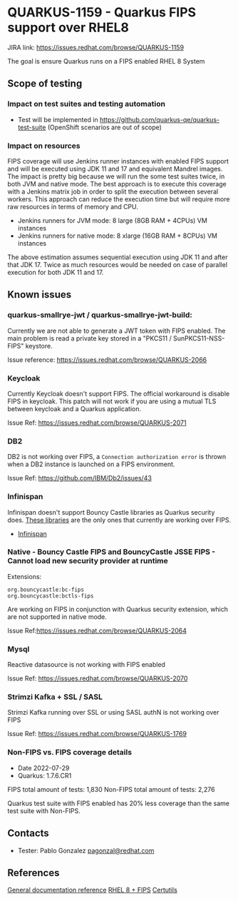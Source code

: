# QUARKUS-1159 - Quarkus FIPS support over RHEL8

JIRA link: https://issues.redhat.com/browse/QUARKUS-1159

The goal is ensure Quarkus runs on a FIPS enabled RHEL 8 System

## Scope of testing

### Impact on test suites and testing automation
- Test will be implemented in https://github.com/quarkus-qe/quarkus-test-suite (OpenShift scenarios are out of scope) 
  
### Impact on resources

FIPS coverage will use Jenkins runner instances with enabled FIPS support and will be executed using JDK 11 and 17 and equivalent Mandrel images. The impact is pretty big because we will run the some test suites twice, in both JVM and native mode. 
The best approach is to execute this coverage with a Jenkins matrix job in order to split the execution between several workers. This approach can reduce the execution time but will require more raw resources in terms of memory and CPU. 

- Jenkins runners for JVM mode: 8 large (8GB RAM + 4CPUs) VM instances
- Jenkins runners for native mode: 8 xlarge (16GB RAM + 8CPUs) VM instances

The above estimation assumes sequential execution using JDK 11 and after that JDK 17. Twice as much resources would be needed on case of parallel execution for both JDK 11 and 17.

## Known issues
### quarkus-smallrye-jwt / quarkus-smallrye-jwt-build:

Currently we are not able to generate a JWT token with FIPS enabled. The main problem is read a private key stored in a "PKCS11 / SunPKCS11-NSS-FIPS" keystore.  

Issue reference: https://issues.redhat.com/browse/QUARKUS-2066

### Keycloak

Currently Keycloak doesn't support FIPS. The official workaround is disable FIPS in keycloak. This patch will not work if you are using a mutual TLS between keycloak and a Quarkus application.  

Issue Ref: https://issues.redhat.com/browse/QUARKUS-2071

### DB2

DB2 is not working over FIPS, a `Connection authorization error` is thrown when a DB2 instance is launched on a FIPS environment. 

Issue Ref: https://github.com/IBM/Db2/issues/43

### Infinispan

Infinispan doesn't support Bouncy Castle libraries as Quarkus security does. [These libraries](https://quarkus.io/guides/security-customization#bouncy-castle-jsse-fips) are the only ones that currently are working over FIPS.  

- [Infinispan](https://github.com/quarkusio/quarkus/issues/25136)

### Native - Bouncy Castle FIPS and BouncyCastle JSSE FIPS - Cannot load new security provider at runtime

Extensions:

    org.bouncycastle:bc-fips
    org.bouncycastle:bctls-fips

Are working on FIPS in conjunction with Quarkus security extension, which are not supported in native mode.

Issue Ref:https://issues.redhat.com/browse/QUARKUS-2064

### Mysql

Reactive datasource is not working with FIPS enabled

Issue Ref: https://issues.redhat.com/browse/QUARKUS-2070

### Strimzi Kafka + SSL / SASL

Strimzi Kafka running over SSL or using SASL authN is not working over FIPS

Issue Ref: https://issues.redhat.com/browse/QUARKUS-1769

### Non-FIPS vs. FIPS coverage details

- Date 2022-07-29
- Quarkus: 1.7.6.CR1

FIPS total amount of tests:     1,830
Non-FIPS total amount of tests: 2,276

Quarkus test suite with FIPS enabled has 20% less coverage than the same test suite with Non-FIPS. 

## Contacts

* Tester: Pablo Gonzalez <pagonzal@redhat.com>

## References
  [General documentation reference](https://www.nist.gov/standardsgov/compliance-faqs-federal-information-processing-standards-fips)
  [RHEL 8 + FIPS](https://access.redhat.com/documentation/en-us/red_hat_enterprise_linux/8/html/security_hardening/assembly_installing-a-rhel-8-system-with-fips-mode-enabled_security-hardening)
  [Certutils](https://fedoraproject.org/wiki/NSS_Tools_:_certutil)
